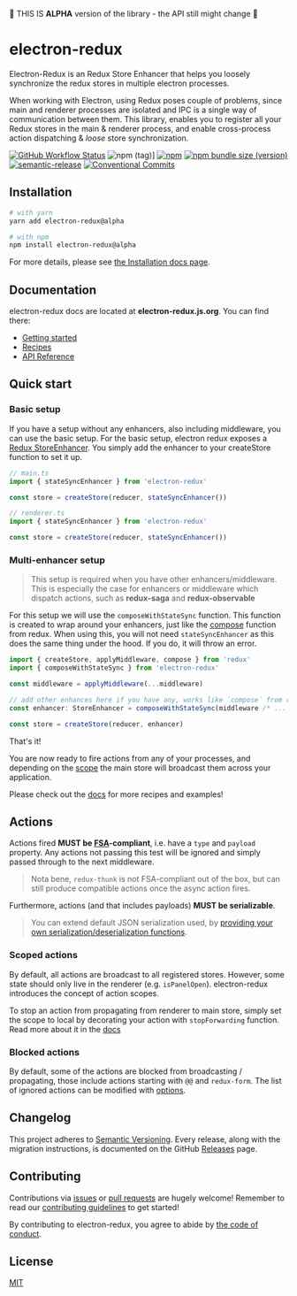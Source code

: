 🚧 THIS IS **ALPHA** version of the library - the API still might change 🚧

# electron-redux

Electron-Redux is an Redux Store Enhancer that helps you loosely synchronize the redux stores in multiple electron processes.

When working with Electron, using Redux poses couple of problems, since main and renderer processes are isolated and IPC is a single way of communication between them. This library, enables you to register all your Redux stores in the main & renderer process, and enable cross-process action dispatching & _loose_ store synchronization.

[![GitHub Workflow Status](https://img.shields.io/github/workflow/status/klarna/electron-redux/Release)](https://github.com/klarna/electron-redux/actions?query=workflow%3ARelease)
![npm (tag)](https://img.shields.io/npm/v/electron-redux/alpha)]
[![npm](https://img.shields.io/npm/dm/electron-redux)](https://www.npmjs.com/package/electron-redux/)
[![npm bundle size (version)](https://img.shields.io/bundlephobia/minzip/electron-redux/alpha)](https://bundlephobia.com/result?p=electron-redux)
[![semantic-release](https://img.shields.io/badge/%20%20%F0%9F%93%A6%F0%9F%9A%80-semantic--release-e10079.svg)](https://github.com/semantic-release/semantic-release)
[![Conventional Commits](https://img.shields.io/badge/Conventional%20Commits-1.0.0-yellow.svg)](https://conventionalcommits.org)

## Installation

```sh
# with yarn
yarn add electron-redux@alpha

# with npm
npm install electron-redux@alpha
```

For more details, please see [the Installation docs page](#todo).

## Documentation

electron-redux docs are located at **electron-redux.js.org**. You can find there:

-   [Getting started](#todo)
-   [Recipes](#todo)
-   [API Reference](#todo)

## Quick start

### Basic setup

If you have a setup without any enhancers, also including middleware, you can use the basic setup. For the basic setup, electron redux exposes a [Redux StoreEnhancer](https://redux.js.org/understanding/thinking-in-redux/glossary#store-enhancer). You simply add the enhancer to your createStore function to set it up.

```ts
// main.ts
import { stateSyncEnhancer } from 'electron-redux'

const store = createStore(reducer, stateSyncEnhancer())
```

```ts
// renderer.ts
import { stateSyncEnhancer } from 'electron-redux'

const store = createStore(reducer, stateSyncEnhancer())
```

### Multi-enhancer setup

> This setup is required when you have other enhancers/middleware. This is especially the case for enhancers or middleware which dispatch actions, such as **redux-saga** and **redux-observable**

For this setup we will use the `composeWithStateSync` function. This function is created to wrap around your enhancers, just like the [compose](https://redux.js.org/api/compose) function from redux. When using this, you will not need `stateSyncEnhancer` as this does the same thing under the hood. If you do, it will throw an error.

```ts
import { createStore, applyMiddleware, compose } from 'redux'
import { composeWithStateSync } from 'electron-redux'

const middleware = applyMiddleware(...middleware)

// add other enhances here if you have any, works like `compose` from redux
const enhancer: StoreEnhancer = composeWithStateSync(middleware /* ... other enhancers ... */)

const store = createStore(reducer, enhancer)
```

That's it!

You are now ready to fire actions from any of your processes, and depending on the [scope](#scoped-actions) the main store will broadcast them across your application.

Please check out the [docs](#todo) for more recipes and examples!

## Actions

Actions fired **MUST be [FSA](https://github.com/acdlite/flux-standard-action#example)-compliant**, i.e. have a `type` and `payload` property. Any actions not passing this test will be ignored and simply passed through to the next middleware.

> Nota bene, `redux-thunk` is not FSA-compliant out of the box, but can still produce compatible actions once the async action fires.

Furthermore, actions (and that includes payloads) **MUST be serializable**.

> You can extend default JSON serialization used, by [providing your own serialization/deserialization functions](#todo).

### Scoped actions

By default, all actions are broadcast to all registered stores. However, some state should only live in the renderer (e.g. `isPanelOpen`). electron-redux introduces the concept of action scopes.

To stop an action from propagating from renderer to main store, simply set the scope to local by decorating your action with `stopForwarding` function. Read more about it in the [docs](#todo)

### Blocked actions

By default, some of the actions are blocked from broadcasting / propagating, those include actions starting with `@@` and `redux-form`. The list of ignored actions can be modified with [options](#todo).

## Changelog

This project adheres to [Semantic Versioning](http://semver.org/).
Every release, along with the migration instructions, is documented on the GitHub [Releases](https://github.com/klarna/electron-redux/releases) page.

## Contributing

Contributions via [issues](https://github.com/klarna/electron-redux/issues/new) or [pull requests](https://github.com/klarna/electron-redux/compare) are hugely welcome! Remember to read our [contributing guidelines](.github/CONTRIBUTING.md) to get started!

By contributing to electron-redux, you agree to abide by [the code of conduct](.github/CODE_OF_CONDUCT.md).

## License

[MIT](LICENSE.md)
